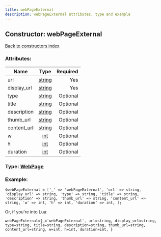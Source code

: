 ```yaml
---
title: webPageExternal
description: webPageExternal attributes, type and example
---
```

## Constructor: webPageExternal  
[Back to constructors index](index.md)



### Attributes:

| Name     |    Type       | Required |
|----------|:-------------:|---------:|
|url|[string](../types/string.md) | Yes|
|display\_url|[string](../types/string.md) | Yes|
|type|[string](../types/string.md) | Optional|
|title|[string](../types/string.md) | Optional|
|description|[string](../types/string.md) | Optional|
|thumb\_url|[string](../types/string.md) | Optional|
|content\_url|[string](../types/string.md) | Optional|
|w|[int](../types/int.md) | Optional|
|h|[int](../types/int.md) | Optional|
|duration|[int](../types/int.md) | Optional|



### Type: [WebPage](../types/WebPage.md)


### Example:

```
$webPageExternal = ['_' => 'webPageExternal', 'url' => string, 'display_url' => string, 'type' => string, 'title' => string, 'description' => string, 'thumb_url' => string, 'content_url' => string, 'w' => int, 'h' => int, 'duration' => int, ];
```  

Or, if you're into Lua:  


```
webPageExternal={_='webPageExternal', url=string, display_url=string, type=string, title=string, description=string, thumb_url=string, content_url=string, w=int, h=int, duration=int, }

```



